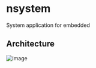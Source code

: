 # nsystem
System application for embedded

## Architecture

![image](https://github.com/neokkk/nsystem/assets/35194760/a916f2f0-9469-425e-b2e3-3905b5502ea1)

